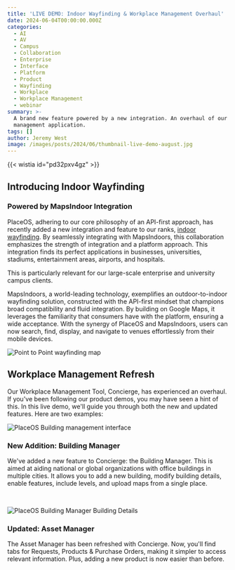 ```yaml
---
title: 'LIVE DEMO: Indoor Wayfinding & Workplace Management Overhaul'
date: 2024-06-04T00:00:00.000Z
categories:
  - AI
  - AV
  - Campus
  - Collaboration
  - Enterprise
  - Interface
  - Platform
  - Product
  - Wayfinding
  - Workplace
  - Workplace Management
  - webinar
summary: >-
  A brand new feature powered by a new integration. An overhaul of our workplace
  management application.
tags: []
author: Jeremy West
image: /images/posts/2024/06/thumbnail-live-demo-august.jpg
---
```

‍{{< wistia id="pd32pxv4gz" >}}

Introducing Indoor Wayfinding
-----------------------------

### Powered by MapsIndoor Integration

PlaceOS, adhering to our core philosophy of an API-first approach, has recently added a new integration and feature to our ranks, [indoor wayfinding](https://www.placeos.com/app/visitor-management-app#wayfinding). By seamlessly integrating with MapsIndoors, this collaboration emphasizes the strength of integration and a platform approach. This integration finds its perfect applications in businesses, universities, stadiums, entertainment areas, airports, and hospitals.

This is particularly relevant for our large-scale enterprise and university campus clients.

MapsIndoors, a world-leading technology, exemplifies an outdoor-to-indoor wayfinding solution, constructed with the API-first mindset that champions broad compatibility and fluid integration. By building on Google Maps, it leverages the familiarity that consumers have with the platform, ensuring a wide acceptance. With the synergy of PlaceOS and MapsIndoors, users can now search, find, display, and navigate to venues effortlessly from their mobile devices.

![Point to Point wayfinding map](/images/posts/2024/06/913shots_so.png)

Workplace Management Refresh
----------------------------

Our Workplace Management Tool, Concierge, has experienced an overhaul. If you've been following our product demos, you may have seen a hint of this. In this live demo, we'll guide you through both the new and updated features. Here are two examples:

![PlaceOS Building management interface](/images/posts/2024/06/263shots_so.png)

### New Addition: Building Manager

We've added a new feature to Concierge: the Building Manager. This is aimed at aiding national or global organizations with office buildings in multiple cities. It allows you to add a new building, modify building details, enable features, include levels, and upload maps from a single place.

‍

![PlaceOS Building Manager Building Details](/images/posts/2024/06/building-manager-mock-up.png)

### Updated: Asset Manager

The Asset Manager has been refreshed with Concierge. Now, you'll find tabs for Requests, Products & Purchase Orders, making it simpler to access relevant information. Plus, adding a new product is now easier than before.

‍
